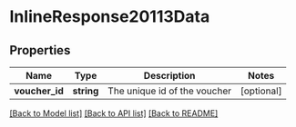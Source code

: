 # InlineResponse20113Data

## Properties
Name | Type | Description | Notes
------------ | ------------- | ------------- | -------------
**voucher_id** | **string** | The unique id of the voucher | [optional] 

[[Back to Model list]](../../README.md#documentation-for-models) [[Back to API list]](../../README.md#documentation-for-api-endpoints) [[Back to README]](../../README.md)

